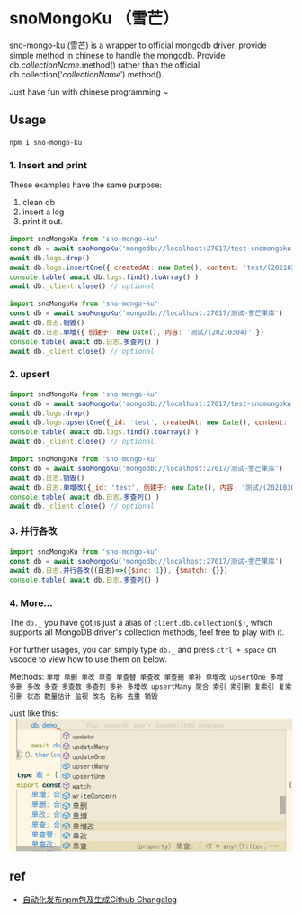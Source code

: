 # snoMongoKu （雪芒）

sno-mongo-ku (雪芒) is a wrapper to official mongodb driver, provide simple method in chinese to handle the mongodb.
Provide db.$collectionName.$method() rather than the official db.collection('$collectionName').$method().

Just have fun with chinese programming ~

## Usage

`npm i sno-mongo-ku`

### 1. Insert and print

These examples have the same purpose:
1. clean db
2. insert a log
3. print it out.

```javascript
import snoMongoKu from 'sno-mongo-ku'
const db = await snoMongoKu('mongodb://localhost:27017/test-snomongoku')
await db.logs.drop()
await db.logs.insertOne({ createdAt: new Date(), content: 'test/(20210304)' })
console.table( await db.logs.find().toArray() )
await db._client.close() // optional
```

```javascript
import snoMongoKu from 'sno-mongo-ku'
const db = await snoMongoKu('mongodb://localhost:27017/测试-雪芒果库')
await db.日志.销毁()
await db.日志.单增({ 创建于: new Date(), 内容: '测试/(20210304)' })
console.table( await db.日志.多查列() )
await db._client.close() // optional
```

### 2. upsert

```javascript
import snoMongoKu from 'sno-mongo-ku'
const db = await snoMongoKu('mongodb://localhost:27017/test-snomongoku')
await db.logs.drop()
await db.logs.upsertOne({_id: 'test', createdAt: new Date(), content: 'test/(20210304)' })
console.table( await db.logs.find().toArray() )
await db._client.close() // optional

```

```javascript
import snoMongoKu from 'sno-mongo-ku'
const db = await snoMongoKu('mongodb://localhost:27017/测试-雪芒果库')
await db.日志.销毁()
await db.日志.单增改({_id: 'test', 创建于: new Date(), 内容: '测试/(20210304)' })
console.table( await db.日志.多查列() )
await db._client.close() // optional

```

### 3. 并行各改

```javascript
import snoMongoKu from 'sno-mongo-ku'
const db = await snoMongoKu('mongodb://localhost:27017/测试-雪芒果库')
await db.日志.并行各改((日志)=>({$inc: 1}), {$match: {}})
console.table( await db.日志.多查列() )
```


### 4. More...

The `db._` you have got is just a alias of `client.db.collection($)`, which supports all MongoDB driver's collection methods, feel free to play with it.

For further usages, you can simply type `db._` and press `ctrl + space` on vscode to view how to use them on below.

Methods: `单增 单删 单改 单查 单查替 单查改 单查删 单补 单增改 upsertOne 多增 多删 多改 多查 多查数 多查列 多补 多增改 upsertMany 聚合 索引 索引删 复索引 复索引删 状态 数量估计 监视 改名 名称 去重 销毁`

Just like this:
![ctrl+space](docs/img/ctrl+space.png)

## ref

- [自动化发布npm包及生成Github Changelog]( https://banyudu.com/posts/auto_publish_npm_and_generate_github_changelog.882513 )